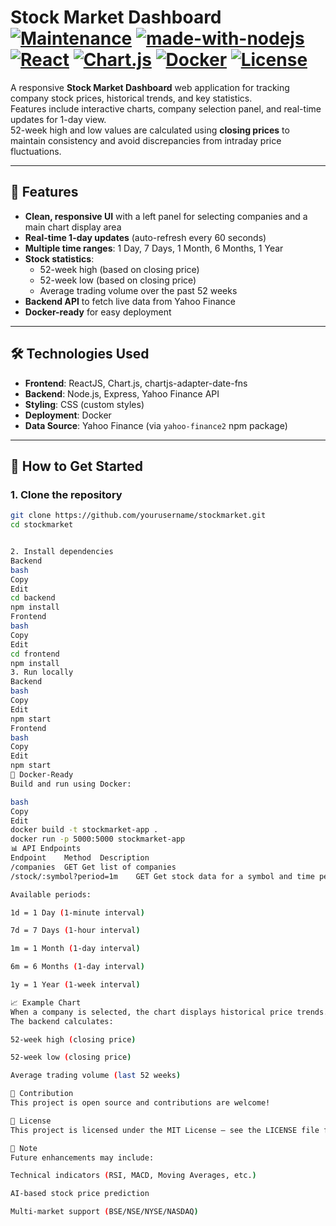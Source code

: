 # Stock Market Dashboard [![Maintenance](https://img.shields.io/badge/Maintained%3F-yes-green.svg)](https://github.com/yourusername/stockmarket) [![made-with-nodejs](https://img.shields.io/badge/Made%20with-Node.js-1f425f.svg)](https://nodejs.org/) [![React](https://img.shields.io/badge/Frontend-ReactJS-blue.svg)](https://reactjs.org/) [![Chart.js](https://img.shields.io/badge/Charts-Chart.js-orange.svg)](https://www.chartjs.org/) [![Docker](https://img.shields.io/badge/Docker-Compatible-blue.svg)](https://www.docker.com/) [![License](https://img.shields.io/github/license/yourusername/stockmarket.svg)](LICENSE)

A responsive **Stock Market Dashboard** web application for tracking company stock prices, historical trends, and key statistics.  
Features include interactive charts, company selection panel, and real-time updates for 1-day view.  
52-week high and low values are calculated using **closing prices** to maintain consistency and avoid discrepancies from intraday price fluctuations.

---

## 📌 Features
- **Clean, responsive UI** with a left panel for selecting companies and a main chart display area
- **Real-time 1-day updates** (auto-refresh every 60 seconds)
- **Multiple time ranges**: 1 Day, 7 Days, 1 Month, 6 Months, 1 Year
- **Stock statistics**:
  - 52-week high (based on closing price)
  - 52-week low (based on closing price)
  - Average trading volume over the past 52 weeks
- **Backend API** to fetch live data from Yahoo Finance
- **Docker-ready** for easy deployment

---

## 🛠 Technologies Used
- **Frontend**: ReactJS, Chart.js, chartjs-adapter-date-fns
- **Backend**: Node.js, Express, Yahoo Finance API
- **Styling**: CSS (custom styles)
- **Deployment**: Docker
- **Data Source**: Yahoo Finance (via `yahoo-finance2` npm package)

---

## 🚀 How to Get Started

### 1. Clone the repository
```bash
git clone https://github.com/yourusername/stockmarket.git
cd stockmarket


2. Install dependencies
Backend
bash
Copy
Edit
cd backend
npm install
Frontend
bash
Copy
Edit
cd frontend
npm install
3. Run locally
Backend
bash
Copy
Edit
npm start
Frontend
bash
Copy
Edit
npm start
🐳 Docker-Ready
Build and run using Docker:

bash
Copy
Edit
docker build -t stockmarket-app .
docker run -p 5000:5000 stockmarket-app
📊 API Endpoints
Endpoint	Method	Description
/companies	GET	Get list of companies
/stock/:symbol?period=1m	GET	Get stock data for a symbol and time period

Available periods:

1d = 1 Day (1-minute interval)

7d = 7 Days (1-hour interval)

1m = 1 Month (1-day interval)

6m = 6 Months (1-day interval)

1y = 1 Year (1-week interval)

📈 Example Chart
When a company is selected, the chart displays historical price trends.
The backend calculates:

52-week high (closing price)

52-week low (closing price)

Average trading volume (last 52 weeks)

🤝 Contribution
This project is open source and contributions are welcome!

📜 License
This project is licensed under the MIT License – see the LICENSE file for details.

📌 Note
Future enhancements may include:

Technical indicators (RSI, MACD, Moving Averages, etc.)

AI-based stock price prediction

Multi-market support (BSE/NSE/NYSE/NASDAQ)
